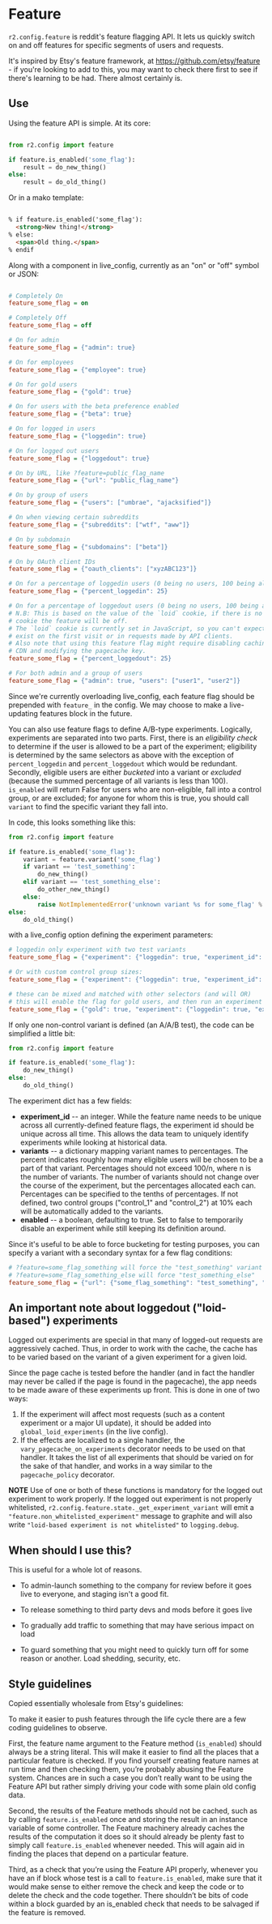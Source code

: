 # Feature

`r2.config.feature` is reddit's feature flagging API. It lets us quickly
switch on and off features for specific segments of users and requests.

It's inspired by Etsy's feature framework, at
https://github.com/etsy/feature - if you're looking to add to this, you may
want to check there first to see if there's learning to be had. There almost
certainly is.

## Use

Using the feature API is simple. At its core:

```python

from r2.config import feature

if feature.is_enabled('some_flag'):
    result = do_new_thing()
else:
    result = do_old_thing()
```

Or in a mako template:

```html

% if feature.is_enabled('some_flag'):
  <strong>New thing!</strong>
% else:
  <span>Old thing.</span>
% endif
```


Along with a component in live_config, currently as an "on" or "off" symbol or JSON:

```ini

# Completely On
feature_some_flag = on

# Completely Off
feature_some_flag = off

# On for admin
feature_some_flag = {"admin": true}

# On for employees
feature_some_flag = {"employee": true}

# On for gold users
feature_some_flag = {"gold": true}

# On for users with the beta preference enabled
feature_some_flag = {"beta": true}

# On for logged in users
feature_some_flag = {"loggedin": true}

# On for logged out users
feature_some_flag = {"loggedout": true}

# On by URL, like ?feature=public_flag_name
feature_some_flag = {"url": "public_flag_name"}

# On by group of users
feature_some_flag = {"users": ["umbrae", "ajacksified"]}

# On when viewing certain subreddits
feature_some_flag = {"subreddits": ["wtf", "aww"]}

# On by subdomain
feature_some_flag = {"subdomains": ["beta"]}

# On by OAuth client IDs
feature_some_flag = {"oauth_clients": ["xyzABC123"]}

# On for a percentage of loggedin users (0 being no users, 100 being all of them)
feature_some_flag = {"percent_loggedin": 25}

# On for a percentage of loggedout users (0 being no users, 100 being all of them)
# N.B: This is based on the value of the `loid` cookie, if there is no `loid`
# cookie the feature will be off.
# The `loid` cookie is currently set in JavaScript, so you can't expect it to
# exist on the first visit or in requests made by API clients.
# Also note that using this feature flag might require disabling caching on the
# CDN and modifying the pagecache key.
feature_some_flag = {"percent_loggedout": 25}

# For both admin and a group of users
feature_some_flag = {"admin": true, "users": ["user1", "user2"]}
```

Since we're currently overloading live_config, each feature flag should be
prepended with `feature_` in the config. We may choose to make a live-updating
features block in the future.

You can also use feature flags to define A/B-type experiments.  Logically,
experiments are separated into two parts.  First, there is an *eligibility
check* to determine if the user is allowed to be a part of the experiment;
eligibility is determined by the same selectors as above with the exception of
`percent_loggedin` and `percent_loggedout` which would be redundant.  
Secondly, eligible users are either *bucketed* into a variant or *excluded*
(because the summed percentage of all variants is less than 100).  `is_enabled`
will return False for users who are non-eligible, fall into a control group, or
are excluded; for anyone for whom this is true, you should call `variant` to
find the specific variant they fall into.

In code, this looks something like this:

```python
from r2.config import feature

if feature.is_enabled('some_flag'):
    variant = feature.variant('some_flag')
    if variant == 'test_something':
        do_new_thing()
    elif variant == 'test_something_else':
        do_other_new_thing()
    else:
        raise NotImplementedError('unknown variant %s for some_flag' % variant)
else:
    do_old_thing()
```

with a live_config option defining the experiment parameters:

```ini
# loggedin only experiment with two test variants
feature_some_flag = {"experiment": {"loggedin": true, "experiment_id": 12345, "variants": {"test_something": 5.5, "test_something_else": 10}}}

# Or with custom control group sizes:
feature_some_flag = {"experiment": {"loggedin": true, "experiment_id": 12345, "variants": {"test_something": 5.5, "test_something_else": 10, "control_1": 20, "control_2": 20}}}

# these can be mixed and matched with other selectors (and will OR)
# this will enable the flag for gold users, and then run an experiment for other logged in users
feature_some_flag = {"gold": true, "experiment": {"loggedin": true, "experiment_id": 12345, "variants": {"test_something": 5.5, "test_something_else": 10, "control_1": 20, "control_2": 20}}}
```

If only one non-control variant is defined (an A/A/B test), the code can be
simplified a little bit:

```python
from r2.config import feature

if feature.is_enabled('some_flag'):
    do_new_thing()
else:
    do_old_thing()
```

The experiment dict has a few fields:

* **experiment_id** -- an integer.  While the feature name needs to be unique
  across all currently-defined feature flags, the experiment id should be
  unique across all time.  This allows the data team to uniquely identify
  experiments while looking at historical data.
* **variants** -- a dictionary mapping variant names to percentages.  The
  percent indicates roughly how many eligible users will be chosen to be a part
  of that variant.  Percentages should not exceed 100/n, where n is the number
  of variants.  The number of variants should not change over the course of the
  experiment, but the percentages allocated each can.  Percentages can be
  specified to the tenths of percentages.  If not defined, two control
  groups ("control_1" and "control_2") at 10% each will be automatically added
  to the variants.
* **enabled** -- a boolean, defaulting to true.  Set to false to temporarily
  disable an experiment while still keeping its definition around.

Since it's useful to be able to force bucketing for testing purposes, you can
specify a variant with a secondary syntax for a few flag conditions:

```ini
# ?feature=some_flag_something will force the "test_something" variant and
# ?feature=some_flag_something_else will force "test_something_else"
feature_some_flag = {"url": {"some_flag_something": "test_something", "some_flag_something_else": "test_something_else"}}
```

## An important note about loggedout ("loid-based") experiments

Logged out experiments are special in that many of logged-out requests are
aggressively cached.  Thus, in order to work with the cache, the cache has to be
varied based on the variant of a given experiment for a given loid.  

Since the page cache is tested before the handler (and in fact the handler may
never be called if the page is found in the pagecache), the app needs to be made
aware of these experiments up front.  This is done in one of two ways:

 1. If the experiment will affect most requests (such as a content experiment or
 a major UI update), it should be added into `global_loid_experiments` (in the
 live config).    
 2. If the effects are localized to a single handler, the
 `vary_pagecache_on_experiments` decorator needs to be used on that handler.
 It takes the list of all experiments that should be varied on for the sake of
 that handler, and works in a way similar to the `pagecache_policy` decorator.

**NOTE** Use of one or both of these functions is mandatory for the logged out
experiment to work properly.  If the logged out experiment is not properly whitelisted,
`r2.config.feature.state._get_experiment_variant` will emit a
`"feature.non_whitelisted_experiment"` message to graphite and will also write
`"loid-based experiment is not whitelisted"` to `logging.debug`.  

## When should I use this?

This is useful for a whole lot of reasons.

* To admin-launch something to the company for review before it goes live to
  everyone, and staging isn't a good fit.

* To release something to third party devs and mods before it goes live

* To gradually add traffic to something that may have serious
  impact on load

* To guard something that you might need to quickly turn off for some reason
  or another. Load shedding, security, etc.


## Style guidelines

Copied essentially wholesale from Etsy's guidelines:

To make it easier to push features through the life cycle there are a
few coding guidelines to observe.

First, the feature name argument to the Feature method (`is_enabled`) should
always be a string literal. This will make it easier to find all the places
that a particular feature is checked. If you find yourself creating feature
names at run time and then checking them, you’re probably abusing the Feature
system. Chances are in such a case you don’t really want to be using the
Feature API but rather simply driving your code with some plain old config
data.

Second, the results of the Feature methods should not be cached, such
as by calling `feature.is_enabled` once and storing the result in an
instance variable of some controller. The Feature machinery already
caches the results of the computation it does so it should already be
plenty fast to simply call `feature.is_enabled` whenever needed. This
will again aid in finding the places that depend on a particular feature.

Third, as a check that you’re using the Feature API properly, whenever
you have an if block whose test is a call to `feature.is_enabled`,
make sure that it would make sense to either remove the check and keep
the code or to delete the check and the code together. There shouldn’t
be bits of code within a block guarded by an is_enabled check that
needs to be salvaged if the feature is removed.
